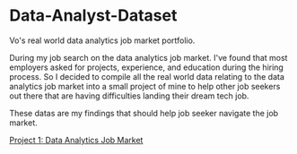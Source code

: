 # Data-Analyst-Dataset

Vo's real world data analytics job market portfolio.

During my job search on the data analytics job market. I've found that most employers asked for projects, experience, and education during the hiring process. So I decided to compile all the real world data relating to the data analytics job market into a small project of mine to help other job seekers out there that are having difficulties landing their dream tech job. 

These datas are my findings that should help job seeker navigate the job market.

[Project 1: Data Analytics Job Market](https://docs.google.com/spreadsheets/d/1p8cdtake38t07ErRhz5fYOtItuZ23IgeSD8Sdozfn34/edit?gid=0#gid=0)
